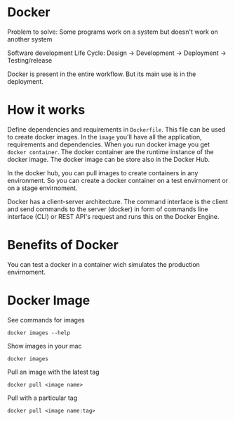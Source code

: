 # Docker
Problem to solve: Some programs work on a system but doesn't work on another system

Software development Life Cycle: Design -> Development -> Deployment -> Testing/release

Docker is present in the entire workflow. But its main use is in the deployment.

# How it works

Define dependencies and requirements in `Dockerfile`. This file can be used to create docker images. In the `ìmage` you'll have all the application, requirements and dependencies. When you run docker image you get `docker container`. The docker container are the runtime instance of the docker image. The docker image can be store also in the Docker Hub. 

In the docker hub, you can pull images to create containers in any environment. So you can create a docker container on a test envirnoment or on a stage envirnoment.

Docker has a client-server architecture. The command interface is the client and send commands to the server (docker) in form of commands line interface (CLI) or REST API's request and runs this on the Docker Engine.

# Benefits of Docker

You can test a docker in a container wich simulates the production envirnoment.

# Docker Image
See commands for images
```
docker images --help
```
Show images in your mac
``` 
docker images
```
Pull an image with the latest tag
```
docker pull <image name>
```
Pull with a particular tag
```
docker pull <image name:tag>
```
